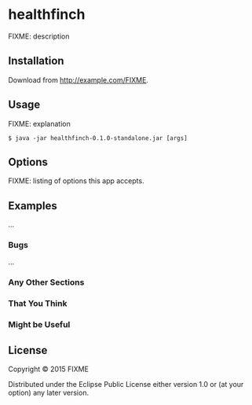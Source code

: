 # healthfinch

FIXME: description

## Installation

Download from http://example.com/FIXME.

## Usage

FIXME: explanation

    $ java -jar healthfinch-0.1.0-standalone.jar [args]

## Options

FIXME: listing of options this app accepts.

## Examples

...

### Bugs

...

### Any Other Sections
### That You Think
### Might be Useful

## License

Copyright © 2015 FIXME

Distributed under the Eclipse Public License either version 1.0 or (at
your option) any later version.
